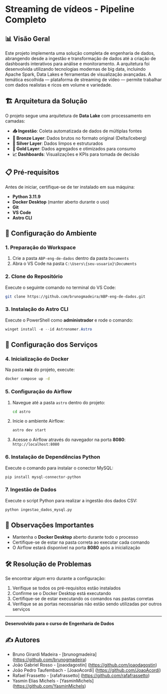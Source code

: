 # Streaming de vídeos - Pipeline Completo

## 📊 Visão Geral

Este projeto implementa uma solução completa de engenharia de dados, abrangendo desde a ingestão e transformação de dados até a criação de dashboards interativos para análise e monitoramento. A arquitetura foi desenvolvida utilizando tecnologias modernas de big data, incluindo Apache Spark, Data Lakes e ferramentas de visualização avançadas. A temática escolhida — plataforma de streaming de vídeo — permite trabalhar com dados realistas e ricos em volume e variedade.

## 🏗️ Arquitetura da Solução

O projeto segue uma arquitetura de **Data Lake** com processamento em camadas:

- **📥 Ingestão**: Coleta automatizada de dados de múltiplas fontes
- **🥉 Bronze Layer**: Dados brutos no formato original (Delta/Iceberg)
- **🥈 Silver Layer**: Dados limpos e estruturados
- **🥇 Gold Layer**: Dados agregados e otimizados para consumo
- **📈 Dashboards**: Visualizações e KPIs para tomada de decisão

## 📋 Pré-requisitos

Antes de iniciar, certifique-se de ter instalado em sua máquina:

- **Python 3.11.9**
- **Docker Desktop** (manter aberto durante o uso)
- **Git**
- **VS Code**
- **Astro CLI**

## 🚀 Configuração do Ambiente

### 1. Preparação do Workspace

1. Crie a pasta `ABP-eng-de-dados` dentro da pasta `Documents`
2. Abra o VS Code na pasta `C:\Users\{seu-usuario}\Documents`

### 2. Clone do Repositório

Execute o seguinte comando no terminal do VS Code:

```bash
git clone https://github.com/brunogmadeira/ABP-eng-de-dados.git
```

### 3. Instalação do Astro CLI

Execute o PowerShell como **administrador** e rode o comando:

```powershell
winget install -e --id Astronomer.Astro
```

## 🔧 Configuração dos Serviços

### 4. Inicialização do Docker

Na pasta **raiz** do projeto, execute:

```bash
docker compose up -d
```

### 5. Configuração do Airflow

1. Navegue até a pasta `astro` dentro do projeto:
   ```bash
   cd astro
   ```

2. Inicie o ambiente Airflow:
   ```bash
   astro dev start
   ```

3. Acesse o Airflow através do navegador na porta **8080**: `http://localhost:8080`

### 6. Instalação de Dependências Python

Execute o comando para instalar o conector MySQL:

```bash
pip install mysql-connector-python
```

### 7. Ingestão de Dados

Execute o script Python para realizar a ingestão dos dados CSV:

```bash
python ingestao_dados_mysql.py
```

## 📝 Observações Importantes

- Mantenha o **Docker Desktop** aberto durante todo o processo
- Certifique-se de estar na pasta correta ao executar cada comando
- O Airflow estará disponível na porta **8080** após a inicialização

## 🛠️ Resolução de Problemas

Se encontrar algum erro durante a configuração:

1. Verifique se todos os pré-requisitos estão instalados
2. Confirme se o Docker Desktop está executando
3. Certifique-se de estar executando os comandos nas pastas corretas
4. Verifique se as portas necessárias não estão sendo utilizadas por outros serviços

---

**Desenvolvido para o curso de Engenharia de Dados**

## ✍️ Autores

* Bruno Girardi Madeira - [brunogmadeira] (https://github.com/brunogmadeira)
* João Gabriel Rosso - [joaodagostin] (https://github.com/joaodagostin)
* João Pedro Taufembach - [JoaoAcordi] (https://github.com/JoaoAcordi)
* Rafael Frassetto - [rafafrassetto] (https://github.com/rafafrassetto)
* Yasmin Elias Michels - [YasminMichels] (https://github.com/YasminMichels)


